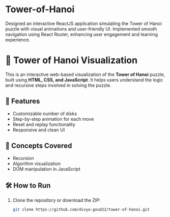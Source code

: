 # Tower-of-Hanoi
Designed an interactive ReactJS application simulating the Tower of Hanoi puzzle with visual animations and user-friendly UI. Implemented smooth navigation using React Router, enhancing user engagement and learning experience.
# 🏰 Tower of Hanoi Visualization

This is an interactive web-based visualization of the **Tower of Hanoi** puzzle, built using **HTML, CSS, and JavaScript**. It helps users understand the logic and recursive steps involved in solving the puzzle.

## 🚀 Features

- Customizable number of disks
- Step-by-step animation for each move
- Reset and replay functionality
- Responsive and clean UI

## 🧠 Concepts Covered

- Recursion
- Algorithm visualization
- DOM manipulation in JavaScript

## 🛠️ How to Run

1. Clone the repository or download the ZIP:
   ```bash
   git clone https://github.com/divya-goud22/tower-of-hanoi.git
